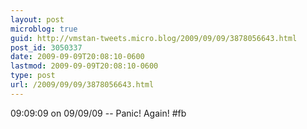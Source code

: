 ```yaml
---
layout: post
microblog: true
guid: http://vmstan-tweets.micro.blog/2009/09/09/3878056643.html
post_id: 3050337
date: 2009-09-09T20:08:10-0600
lastmod: 2009-09-09T20:08:10-0600
type: post
url: /2009/09/09/3878056643.html
---
```

09:09:09 on 09/09/09 -- Panic! Again! #fb
